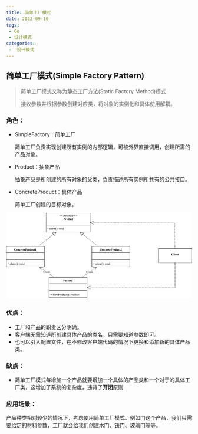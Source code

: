 ```yaml
---
title: 简单工厂模式
date: 2022-09-10
tags:
 - Go
 - 设计模式
categories:
 -  设计模式
---
```




## 简单工厂模式(Simple Factory Pattern)

> 简单工厂模式又称为静态工厂方法(Static Factory Method)模式
>
> 接收参数并根据参数创建对应类，将对象的实例化和具体使用解耦。

### **角色**：

- SimpleFactory：简单工厂

  简单工厂负责实现创建所有实例的内部逻辑，可被外界直接调用，创建所需的产品对象。

- Product：抽象产品

  抽象产品是所创建的所有对象的父类，负责描述所有实例所共有的公共接口。

- ConcreteProduct：具体产品

  简单工厂创建的目标对象。

![图片](../images/simple-factory.png)

### **优点**：

- 工厂和产品的职责区分明确。
- 客户端无需知道所创建具体产品的类名，只需要知道参数即可。
- 也可以引入配置文件，在不修改客户端代码的情况下更换和添加新的具体产品类。

### **缺点**：

- 简单工厂模式每增加一个产品就要增加一个具体的产品类和一个对于的具体工厂类，这增加了系统的复杂度，违背了**开闭**原则


### **应用场景**：

产品种类相对较少的情况下，考虑使用简单工厂模式。例如门这个产品，我们只需要给定的材料参数，工厂就会给我们创建木门、铁门、玻璃门等等。
